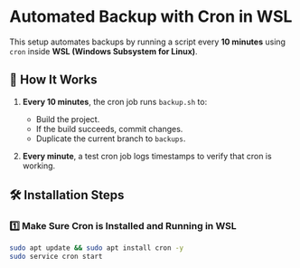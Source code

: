 # Automated Backup with Cron in WSL

This setup automates backups by running a script every **10 minutes** using `cron` inside **WSL (Windows Subsystem for Linux)**.

## 📌 How It Works

1. **Every 10 minutes**, the cron job runs `backup.sh` to:
   - Build the project.
   - If the build succeeds, commit changes.
   - Duplicate the current branch to `backups`.
   
2. **Every minute**, a test cron job logs timestamps to verify that cron is working.

## 🛠️ Installation Steps

### 1️⃣ Make Sure Cron is Installed and Running in WSL

```bash
sudo apt update && sudo apt install cron -y
sudo service cron start
